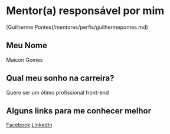 # Mentor(a) responsável por mim

[Guilherme Pontes(/mentores/perfis/guilhermepontes.md)

## Meu Nome

Maicon Gomes

## Qual meu sonho na carreira?

Quero ser um ótimo profissional front-end

## Alguns links para me conhecer melhor

[Facebook](https://www.facebook.com/atreyu.maicon)
[LinkedIn](https://www.linkedin.com/in/mrgomes86)
